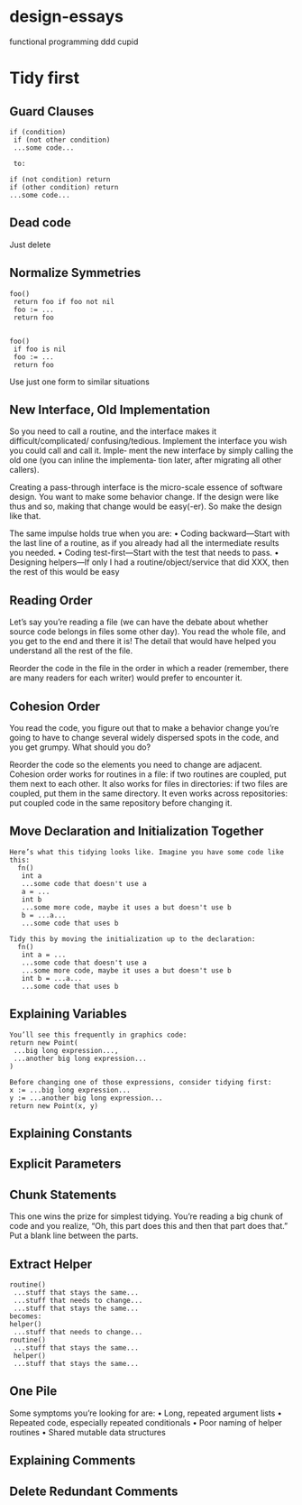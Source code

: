 # design-essays
functional programming
ddd
cupid

# Tidy first
## Guard Clauses
```
if (condition)
 if (not other condition)
 ...some code...

 to:

if (not condition) return
if (other condition) return
...some code...
```

## Dead code
Just delete

## Normalize Symmetries
```
foo()
 return foo if foo not nil
 foo := ...
 return foo


foo()
 if foo is nil
 foo := ...
 return foo
```
Use just one form to similar situations

## New Interface, Old Implementation
So you need to call a routine, and the interface makes it difficult/complicated/
confusing/tedious. Implement the interface you wish you could call and call it. Imple‐
ment the new interface by simply calling the old one (you can inline the implementa‐
tion later, after migrating all other callers).

Creating a pass-through interface is the micro-scale essence of software design. You
want to make some behavior change. If the design were like thus and so, making that
change would be easy(-er). So make the design like that.

The same impulse holds true when you are:
• Coding backward—Start with the last line of a routine, as if you already had all
the intermediate results you needed.
• Coding test-first—Start with the test that needs to pass.
• Designing helpers—If only I had a routine/object/service that did XXX, then the
rest of this would be easy

## Reading Order
Let’s say you’re reading a file (we can have the debate about whether source code
belongs in files some other day). You read the whole file, and you get to the end and
there it is! The detail that would have helped you understand all the rest of the file.

Reorder the code in the file in the order in which a reader (remember, there are many
readers for each writer) would prefer to encounter it.

## Cohesion Order
You read the code, you figure out that to make a behavior change you’re going to have
to change several widely dispersed spots in the code, and you get grumpy. What
should you do?

Reorder the code so the elements you need to change are adjacent. Cohesion order
works for routines in a file: if two routines are coupled, put them next to each other.
It also works for files in directories: if two files are coupled, put them in the same
directory. It even works across repositories: put coupled code in the same repository
before changing it.

## Move Declaration and Initialization Together
```
Here’s what this tidying looks like. Imagine you have some code like this:
  fn()
   int a
   ...some code that doesn't use a
   a = ...
   int b
   ...some more code, maybe it uses a but doesn't use b
   b = ...a...
   ...some code that uses b

Tidy this by moving the initialization up to the declaration:
  fn()
   int a = ...
   ...some code that doesn't use a
   ...some more code, maybe it uses a but doesn't use b
   int b = ...a...
   ...some code that uses b
```

## Explaining Variables
```
You’ll see this frequently in graphics code:
return new Point(
 ...big long expression...,
 ...another big long expression...
)

Before changing one of those expressions, consider tidying first:
x := ...big long expression...
y := ...another big long expression...
return new Point(x, y)
```
## Explaining Constants

## Explicit Parameters

## Chunk Statements
This one wins the prize for simplest tidying. You’re reading a big chunk of code and
you realize, “Oh, this part does this and then that part does that.” 
Put a blank line between the parts.

## Extract Helper
```
routine()
 ...stuff that stays the same...
 ...stuff that needs to change...
 ...stuff that stays the same...
becomes:
helper()
 ...stuff that needs to change...
routine()
 ...stuff that stays the same...
 helper()
 ...stuff that stays the same...
```

## One Pile
Some symptoms you’re looking for are:
• Long, repeated argument lists
• Repeated code, especially repeated conditionals
• Poor naming of helper routines
• Shared mutable data structures

## Explaining Comments
## Delete Redundant Comments
